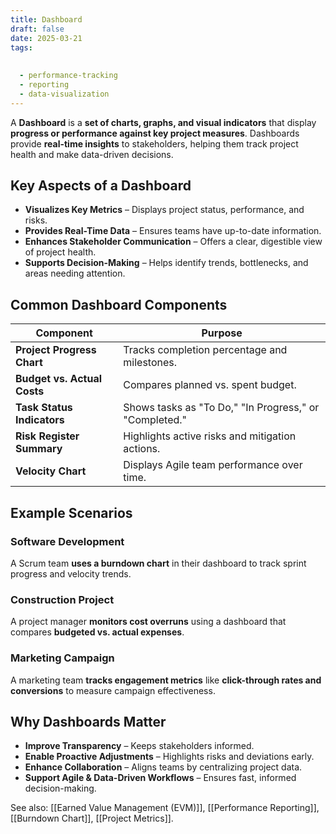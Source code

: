 ```yaml
---
title: Dashboard
draft: false
date: 2025-03-21
tags:
  
  
  - performance-tracking
  - reporting
  - data-visualization
---
```


A **Dashboard** is a **set of charts, graphs, and visual indicators** that display **progress or performance against key project measures**. Dashboards provide **real-time insights** to stakeholders, helping them track project health and make data-driven decisions.

## **Key Aspects of a Dashboard**
- **Visualizes Key Metrics** – Displays project status, performance, and risks.
- **Provides Real-Time Data** – Ensures teams have up-to-date information.
- **Enhances Stakeholder Communication** – Offers a clear, digestible view of project health.
- **Supports Decision-Making** – Helps identify trends, bottlenecks, and areas needing attention.

## **Common Dashboard Components**
| **Component**        | **Purpose** |
|---------------------|------------------------------------------------|
| **Project Progress Chart** | Tracks completion percentage and milestones. |
| **Budget vs. Actual Costs** | Compares planned vs. spent budget. |
| **Task Status Indicators** | Shows tasks as "To Do," "In Progress," or "Completed." |
| **Risk Register Summary** | Highlights active risks and mitigation actions. |
| **Velocity Chart** | Displays Agile team performance over time. |

## **Example Scenarios**

### **Software Development**
A Scrum team **uses a burndown chart** in their dashboard to track sprint progress and velocity trends.

### **Construction Project**
A project manager **monitors cost overruns** using a dashboard that compares **budgeted vs. actual expenses**.

### **Marketing Campaign**
A marketing team **tracks engagement metrics** like **click-through rates and conversions** to measure campaign effectiveness.

## **Why Dashboards Matter**
- **Improve Transparency** – Keeps stakeholders informed.
- **Enable Proactive Adjustments** – Highlights risks and deviations early.
- **Enhance Collaboration** – Aligns teams by centralizing project data.
- **Support Agile & Data-Driven Workflows** – Ensures fast, informed decision-making.

See also: [[Earned Value Management (EVM)]], [[Performance Reporting]], [[Burndown Chart]], [[Project Metrics]].
